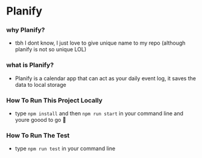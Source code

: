 # Planify

### why Planify?
- tbh I dont know, I just love to give unique name to my repo (although planify is not so unique LOL)

### what is Planify?
- Planify is a calendar app that can act as your daily event log, it saves the data to local storage

### How To Run This Project Locally
- type `npm install` and then `npm run start` in your command line and youre goood to go 💖

### How To Run The Test
- type `npm run test` in your command line


